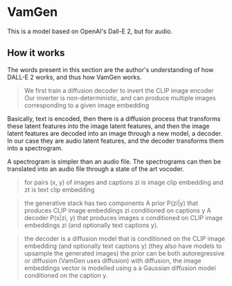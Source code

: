 # VamGen

This is a model based on OpenAI's Dall-E 2, but for audio.

## How it works

The words present in this section are the author's understanding of how DALL-E 2
works, and thus how VamGen works.

> We first train a diffusion decoder to invert the CLIP image encoder
> Our inverter is non-deterministic, and can produce multiple images corresponding to a given image embedding

Basically, text is encoded, then there is a diffusion process that transforms
these latent features into the image latent features, and then the image latent
features are decoded into an image through a new model, a decoder. In our case
they are audio latent features, and the decoder transforms them into a
spectrogram.

A spectrogram is simpler than an audio file. The spectrograms can then be
translated into an audio file through a state of the art vocoder.

> for pairs (x, y) of images and captions
> zi is image clip embedding and zt is text clip embedding

> the generative stack has two components
> A prior P(zi|y) that produces CLIP image embeddings zi conditioned on captions y
> A decoder P(x|zi, y) that produces images x conditioned on CLIP image embeddings zi (and optionally text captions y).

> the decoder is a diffusion model that is conditioned on the CLIP image embedding (and optionally text captions y)
> (they also have models to upsample the generated images)
> the prior can be both autoregressive or diffusion (VamGen uses diffusion)
> with diffusion, the image embeddings vector is modelled using a a Gaussian diffusion model conditioned on the caption y.